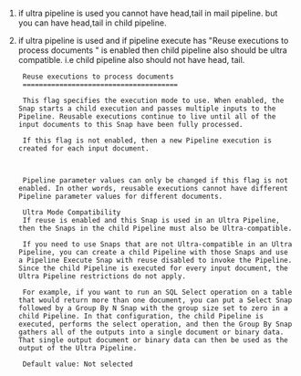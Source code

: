 1) if ultra pipeline is used you cannot have head,tail in mail pipeline.
    but you can have head,tail in child pipeline.
2) if ultra pipeline is used and if pipeline execute has "Reuse executions to process documents	" is enabled then
      child pipeline also should be ultra compatible. i.e child pipeline also
      should not have head, tail.
      
      
        Reuse executions to process documents	
        ======================================
        
        This flag specifies the execution mode to use. When enabled, the Snap starts a child execution and passes multiple inputs to the Pipeline. Reusable executions continue to live until all of the input documents to this Snap have been fully processed.

        If this flag is not enabled, then a new Pipeline execution is created for each input document.  



        Pipeline parameter values can only be changed if this flag is not enabled. In other words, reusable executions cannot have different Pipeline parameter values for different documents.

        Ultra Mode Compatibility
        If reuse is enabled and this Snap is used in an Ultra Pipeline, then the Snaps in the child Pipeline must also be Ultra-compatible.

        If you need to use Snaps that are not Ultra-compatible in an Ultra Pipeline, you can create a child Pipeline with those Snaps and use a Pipeline Execute Snap with reuse disabled to invoke the Pipeline. Since the child Pipeline is executed for every input document, the Ultra Pipeline restrictions do not apply. 

        For example, if you want to run an SQL Select operation on a table that would return more than one document, you can put a Select Snap followed by a Group By N Snap with the group size set to zero in a child Pipeline. In that configuration, the child Pipeline is executed, performs the select operation, and then the Group By Snap gathers all of the outputs into a single document or binary data. That single output document or binary data can then be used as the output of the Ultra Pipeline.

        Default value: Not selected


